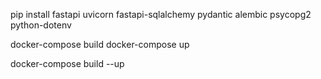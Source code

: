 pip install fastapi uvicorn fastapi-sqlalchemy pydantic alembic psycopg2 python-dotenv


docker-compose build
docker-compose up


docker-compose build --up